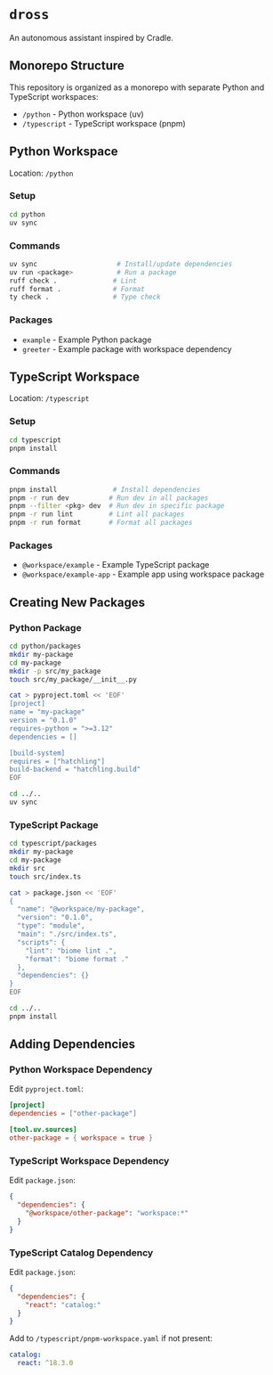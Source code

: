 # `dross`

An autonomous assistant inspired by Cradle.

## Monorepo Structure

This repository is organized as a monorepo with separate Python and TypeScript workspaces:

- `/python` - Python workspace (uv)
- `/typescript` - TypeScript workspace (pnpm)

## Python Workspace

Location: `/python`

### Setup
```bash
cd python
uv sync
```

### Commands
```bash
uv sync                    # Install/update dependencies
uv run <package>           # Run a package
ruff check .              # Lint
ruff format .             # Format
ty check .                # Type check
```

### Packages

- `example` - Example Python package
- `greeter` - Example package with workspace dependency

## TypeScript Workspace

Location: `/typescript`

### Setup
```bash
cd typescript
pnpm install
```

### Commands
```bash
pnpm install              # Install dependencies
pnpm -r run dev          # Run dev in all packages
pnpm --filter <pkg> dev  # Run dev in specific package
pnpm -r run lint         # Lint all packages
pnpm -r run format       # Format all packages
```

### Packages

- `@workspace/example` - Example TypeScript package
- `@workspace/example-app` - Example app using workspace package

## Creating New Packages

### Python Package

```bash
cd python/packages
mkdir my-package
cd my-package
mkdir -p src/my_package
touch src/my_package/__init__.py

cat > pyproject.toml << 'EOF'
[project]
name = "my-package"
version = "0.1.0"
requires-python = ">=3.12"
dependencies = []

[build-system]
requires = ["hatchling"]
build-backend = "hatchling.build"
EOF

cd ../..
uv sync
```

### TypeScript Package

```bash
cd typescript/packages
mkdir my-package
cd my-package
mkdir src
touch src/index.ts

cat > package.json << 'EOF'
{
  "name": "@workspace/my-package",
  "version": "0.1.0",
  "type": "module",
  "main": "./src/index.ts",
  "scripts": {
    "lint": "biome lint .",
    "format": "biome format ."
  },
  "dependencies": {}
}
EOF

cd ../..
pnpm install
```

## Adding Dependencies

### Python Workspace Dependency

Edit `pyproject.toml`:
```toml
[project]
dependencies = ["other-package"]

[tool.uv.sources]
other-package = { workspace = true }
```

### TypeScript Workspace Dependency

Edit `package.json`:
```json
{
  "dependencies": {
    "@workspace/other-package": "workspace:*"
  }
}
```

### TypeScript Catalog Dependency

Edit `package.json`:
```json
{
  "dependencies": {
    "react": "catalog:"
  }
}
```

Add to `/typescript/pnpm-workspace.yaml` if not present:
```yaml
catalog:
  react: ^18.3.0
```

